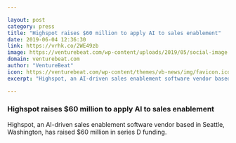 ```yaml
---

layout: post
category: press
title: "Highspot raises $60 million to apply AI to sales enablement"
date: 2019-06-04 12:36:30
link: https://vrhk.co/2WE49zb
image: https://venturebeat.com/wp-content/uploads/2019/05/social-image.png?w=1200&strip=all
domain: venturebeat.com
author: "VentureBeat"
icon: https://venturebeat.com/wp-content/themes/vb-news/img/favicon.ico
excerpt: "Highspot, an AI-driven sales enablement software vendor based in Seattle, Washington, has raised $60 million in series D funding."

---
```


### Highspot raises $60 million to apply AI to sales enablement

Highspot, an AI-driven sales enablement software vendor based in Seattle, Washington, has raised $60 million in series D funding.